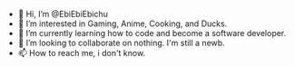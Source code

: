 - 👋 Hi, I’m @EbiEbiEbichu
- 👀 I’m interested in Gaming, Anime, Cooking, and Ducks.
- 🌱 I’m currently learning how to code and become a software developer.
- 💞️ I’m looking to collaborate on nothing. I'm still a newb.
- 📫 How to reach me, i don't know.

<!---
EbiEbiEbichu/EbiEbiEbichu is a ✨ special ✨ repository because its `README.md` (this file) appears on your GitHub profile.
You can click the Preview link to take a look at your changes.
--->
